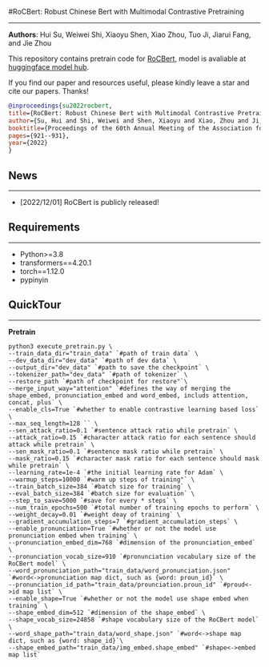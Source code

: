 #RoCBert: Robust Chinese Bert with Multimodal Contrastive Pretraining

---

**Authors**: Hui Su, Weiwei Shi, Xiaoyu Shen, Xiao Zhou, Tuo Ji, Jiarui Fang, and Jie Zhou

This repository contains pretrain code for [RoCBert](https://aclanthology.org/2022.acl-long.65.pdf), model is avaliable at [huggingface model hub](https://huggingface.co/weiweishi/roc-bert-base-zh). 

If you find our paper and resources useful, please kindly leave a star and cite our papers. Thanks!

```bibtex
@inproceedings{su2022rocbert,
title={RoCBert: Robust Chinese Bert with Multimodal Contrastive Pretraining},
author={Su, Hui and Shi, Weiwei and Shen, Xiaoyu and Xiao, Zhou and Ji, Tuo and Fang, Jiarui and Zhou, Jie},
booktitle={Proceedings of the 60th Annual Meeting of the Association for Computational Linguistics (Volume 1: Long Papers)},
pages={921--931},
year={2022}
}
```


## News
---
* [2022/12/01] RoCBert is publicly released!



## Requirements

---

* Python>=3.8
* transformers==4.20.1
* torch==1.12.0
* pypinyin


## QuickTour

---

**Pretrain**

```shell
python3 execute_pretrain.py \
--train_data_dir="train_data" `#path of train data` \
--dev_data_dir="dev_data" `#path of dev data` \
--output_dir="dev_data" `#path to save the checkpoint` \
--tokenizer_path="dev_data" `#path of tokenizer` \
--restore_path `#path of checkpoint for restore"`\
--merge_input_way="attention" `#defines the way of merging the shape_embed, pronunciation_embed and word_embed, includs attention, concat, plus` \
--enable_cls=True `#whether to enable contrastive learning based loss` \
--max_seq_length=128 `` \
--sen_attack_ratio=0.1 `#sentence attack ratio while pretrain` \
--attack_ratio=0.15 `#character attack ratio for each sentence should attack while pretrain` \
--sen_mask_ratio=0.1 `#sentence mask ratio while pretrain` \
--mask_ratio=0.15 `#character mask ratio for each sentence should mask while pretrain` \
--learning_rate=1e-4 `#the initial learning rate for Adam` \
--warmup_steps=10000 `#warm up steps of training"` \
--train_batch_size=384 `#batch size for training` \
--eval_batch_size=384 `#batch size for evaluation` \
--step_to_save=5000 `#save for every * steps` \
--num_train_epochs=500 `#total number of training epochs to perform` \
--weight_decay=0.01 `#weight deay of training` \
--gradient_accumulation_steps=7 `#gradient_accumulation_steps` \
--enable_pronunciation=True `#whether or not the model use pronunciation embed when training` \
--pronunciation_embed_dim=768 `#dimension of the pronunciation_embed` \
--pronunciation_vocab_size=910 `#pronunciation vocabulary size of the RoCBert model` \
--word_pronunciation_path="train_data/word_pronunciation.json" `#word<->pronunciation map dict, such as {word: proun_id}` \
--pronunciation_id_path="train_data/prounciation.proun_id" `#proud<->id map list` \
--enable_shape=True `#whether or not the model use shape embed when training` \
--shape_embed_dim=512 `#dimension of the shape_embed` \
--shape_vocab_size=24858 `#shape vocabulary size of the RoCBert model` \
--word_shape_path="train_data/word_shape.json" `#word<->shape map dict, such as {word: shape_id}`\
--shape_embed_path="train_data/img_embed.shape_embed" `#shape<->embed map list`

```

